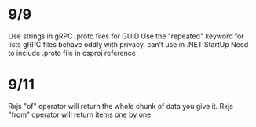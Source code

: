 # 9/9
Use strings in gRPC .proto files for GUID
Use the "repeated" keyword for lists
gRPC files behave oddly with privacy, can't use in .NET StartUp
Need to include .proto file in csproj reference

# 9/11
Rxjs "of" operator will return the whole chunk of data you give it.
Rxjs "from" operator will return items one by one.
